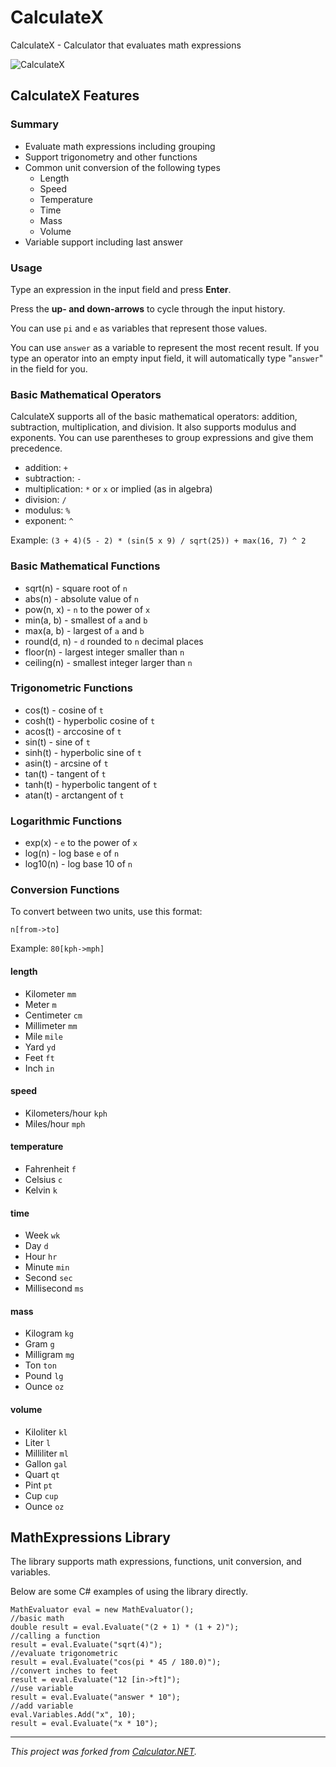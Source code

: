 CalculateX
==========

CalculateX - Calculator that evaluates math expressions

![CalculateX](https://raw.githubusercontent.com/skst/CalculateX/master/CalculateX.Package/screenshots/CalculateX.png)

## CalculateX Features

### Summary
* Evaluate math expressions including grouping
* Support trigonometry and other functions
* Common unit conversion of the following types
    * Length
    * Speed
    * Temperature
    * Time
    * Mass
    * Volume
* Variable support including last answer

### Usage

Type an expression in the input field and press **Enter**.

Press the **up- and down-arrows** to cycle through the input history.

You can use `pi` and `e` as variables that represent those values.

You can use `answer` as a variable to represent the most recent result.
If you type an operator into an empty input field,
it will automatically type "`answer`" in the field for you.

### Basic Mathematical Operators

CalculateX supports all of the basic mathematical operators: addition, subtraction,
multiplication, and division. It also supports modulus and exponents.
You can use parentheses to group expressions and give them precedence.

* addition: `+`
* subtraction: `-`
* multiplication: `*` or `x` or implied (as in algebra)
* division: `/`
* modulus: `%`
* exponent: `^`

Example: `(3 + 4)(5 - 2) * (sin(5 x 9) / sqrt(25)) + max(16, 7) ^ 2`

### Basic Mathematical Functions

* sqrt(n) - square root of `n`
* abs(n) - absolute value of `n`
* pow(n, x) - `n` to the power of `x`
* min(a, b) - smallest of `a` and `b`
* max(a, b) - largest of `a` and `b`
* round(d, n) - `d` rounded to `n` decimal places
* floor(n) - largest integer smaller than `n`
* ceiling(n) - smallest integer larger than `n`

### Trigonometric Functions

* cos(t) - cosine of `t`
* cosh(t) - hyperbolic cosine of `t`
* acos(t) - arccosine of `t`
* sin(t) - sine of `t`
* sinh(t) - hyperbolic sine of `t`
* asin(t) - arcsine of `t`
* tan(t) - tangent of `t`
* tanh(t) - hyperbolic tangent of `t`
* atan(t) - arctangent of `t`

### Logarithmic Functions

* exp(x) - `e` to the power of `x`
* log(n) - log base `e` of `n`
* log10(n) - log base 10 of `n`

### Conversion Functions

To convert between two units, use this format:

`n[from->to]`

Example: `80[kph->mph]`

#### length

* Kilometer `mm`
* Meter `m`
* Centimeter `cm`
* Millimeter `mm`
* Mile `mile`
* Yard `yd`
* Feet `ft`
* Inch `in`

#### speed

* Kilometers/hour `kph`
* Miles/hour `mph`

#### temperature

* Fahrenheit `f`
* Celsius `c`
* Kelvin `k`

#### time

* Week `wk`
* Day `d`
* Hour `hr`
* Minute `min`
* Second `sec`
* Millisecond `ms`

#### mass

* Kilogram `kg`
* Gram `g`
* Milligram `mg`
* Ton `ton`
* Pound `lg`
* Ounce `oz`

#### volume

* Kiloliter `kl`
* Liter `l`
* Milliliter `ml`
* Gallon `gal`
* Quart `qt`
* Pint `pt`
* Cup `cup`
* Ounce `oz`

## MathExpressions Library

The library supports math expressions, functions, unit conversion, and variables.

Below are some C# examples of using the library directly.

````
MathEvaluator eval = new MathEvaluator();
//basic math
double result = eval.Evaluate("(2 + 1) * (1 + 2)");
//calling a function
result = eval.Evaluate("sqrt(4)");
//evaluate trigonometric 
result = eval.Evaluate("cos(pi * 45 / 180.0)");
//convert inches to feet
result = eval.Evaluate("12 [in->ft]");
//use variable
result = eval.Evaluate("answer * 10");
//add variable
eval.Variables.Add("x", 10);
result = eval.Evaluate("x * 10");
````

------------

*This project was forked from [Calculator.NET](https://github.com/loresoft/Calculator).*
